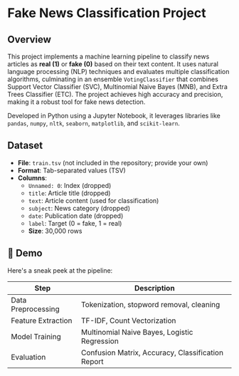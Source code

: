 # Fake News Classification Project

## Overview
This project implements a machine learning pipeline to classify news articles as **real (1)** or **fake (0)** based on their text content. It uses natural language processing (NLP) techniques and evaluates multiple classification algorithms, culminating in an ensemble `VotingClassifier` that combines Support Vector Classifier (SVC), Multinomial Naive Bayes (MNB), and Extra Trees Classifier (ETC). The project achieves high accuracy and precision, making it a robust tool for fake news detection.

Developed in Python using a Jupyter Notebook, it leverages libraries like `pandas`, `numpy`, `nltk`, `seaborn`, `matplotlib`, and `scikit-learn`.

## Dataset
- **File**: `train.tsv` (not included in the repository; provide your own)
- **Format**: Tab-separated values (TSV)
- **Columns**:
  - `Unnamed: 0`: Index (dropped)
  - `title`: Article title (dropped)
  - `text`: Article content (used for classification)
  - `subject`: News category (dropped)
  - `date`: Publication date (dropped)
  - `label`: Target (0 = fake, 1 = real)
  - **Size**: 30,000 rows
  
## 🎯 Demo

Here's a sneak peek at the pipeline:

| Step               | Description                                  |
|--------------------|----------------------------------------------|
| Data Preprocessing | Tokenization, stopword removal, cleaning     |
| Feature Extraction | TF-IDF, Count Vectorization                  |
| Model Training     | Multinomial Naive Bayes, Logistic Regression |
| Evaluation         | Confusion Matrix, Accuracy, Classification Report |
